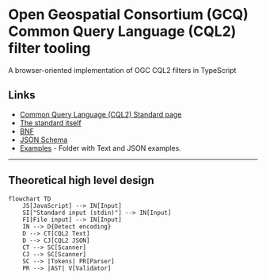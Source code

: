 # Open Geospatial Consortium (GCQ) Common Query Language (CQL2) filter tooling

A browser-oriented implementation of OGC CQL2 filters in TypeScript

## Links

- [Common Query Language (CQL2) Standard page](https://www.ogc.org/standard/cql2/)
- [The standard itself](http://www.opengis.net/doc/IS/cql2/1.0)
- [BNF](https://schemas.opengis.net/cql2/1.0/cql2.bnf)
- [JSON Schema](https://schemas.opengis.net/cql2/1.0/cql2.json)
- [Examples](https://schemas.opengis.net/cql2/1.0/examples/) - Folder with Text and JSON examples.

---

## Theoretical high level design

```mermaid
flowchart TD
    JS[JavaScript] --> IN[Input]
    SI["Standard input (stdin)"] --> IN[Input]
    FI[File input] --> IN[Input]
    IN --> D{Detect encoding}
    D --> CT[CQL2 Text]
    D --> CJ[CQL2 JSON]
    CT --> SC[Scanner]
    CJ --> SC[Scanner]
    SC --> |Tokens| PR[Parser]
    PR --> |AST| V[Validator]

```
